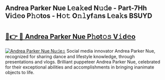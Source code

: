 ## Andrea Parker Nue L𝚎a𝚔ed N𝚞𝚍e - Part-7Hh Vi𝚍𝚎o P𝚑𝚘tos - H𝚘𝚝 O𝚗𝚕yf𝚊ns L𝚎a𝚔s BSUYD

# <h2><a href="http://kf0sby.oniu.top/?m=Andrea+Parker+Nue">🔗👉 🔴 Andrea Parker Nue P𝚑ot𝚘𝚜 V𝚒d𝚎o</a></h2>

[![Andrea Parker Nue Nu𝚍e𝚜](https://i.imgur.com/0qMVB7G.gif)](http://kf0sby.oniu.top/?m=Andrea+Parker+Nue)
Social media innovator Andrea Parker Nue, recognized for sharing dance and lifestyle knowledge, through presentations and vlogs. Brilliant puppeteer Andrea Parker Nue, celebrated for their exceptional abilities and accomplishments in bringing inanimate objects to life.  
